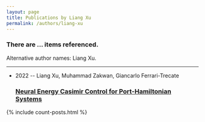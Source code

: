 ```yaml
---
layout: page
title: Publications by Liang Xu
permalink: /authors/liang-xu
---
```


<h3 id="number-posts">There are ... items referenced.</h3>
<p id='info-authors'>Alternative author names: Liang Xu.</p>
<hr />
<ul class="post-list">
<li><span class='post-meta'>2022 -- Liang Xu, Muhammad Zakwan, Giancarlo Ferrari-Trecate</span><h3><a class='post-link' href="{{ site.baseurl }}/neural-energy-casimir-control-for-port-hamiltonian-systems">Neural Energy Casimir Control for Port-Hamiltonian Systems</a></h3></li>

</ul>
{% include count-posts.html %}
